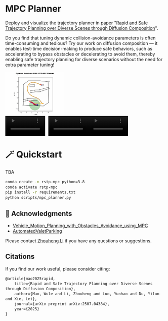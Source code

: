 # MPC Planner

Deploy and visualize the trajectory planner in paper "[Rapid and Safe Trajectory Planning over Diverse Scenes through Diffusion Composition](https://arxiv.org/abs/2507.04384)".

Do you find that tuning dynamic collision-avoidance parameters is often time-consuming and tedious? Try our work on diffusion composition — it enables test-time decision-making to produce safe behaviors, such as accelerating to bypass obstacles or decelerating to avoid them, thereby enabling safe trajectory planning for diverse scenarios without the need for extra parameter tuning!

<div style="display: flex; justify-content: flex-start;">
	<img src="./assets/2025-08-13_11-57-12_static_N20_SensorDis1_steps119_N_118.gif" alt="GIF 1" width="37%" style="margin-right: 10px;"/>
</div>

<div style="display: flex; justify-content: flex-start;">
  <video src="./assets/static_collision.mp4" alt="video 1" width="25%" style="margin-right: 10px;" controls></video>
  <video src="./assets/dynamic_collision.mp4" alt="video 2" width="25%" controls></video>
  <video src="./assets/compose.mp4" alt="video 3" width="25%" controls></video>
</div>


# 🪄 Quickstart

TBA

```bash
conda create -n rstp-mpc python=3.8
conda activate rstp-mpc
pip install -r requirements.txt
python scripts/mpc_planner.py
```

## 🤗 Acknowledgments

- [Vehicle_Motion_Planning_with_Obstacles_Avoidance_using_MPC](https://github.com/tg623623nana/Vehicle_Motion_Planning_with_Obstacles_Avoidance_using_MPC)
- [AutomatedValetParking](https://github.com/wenqing-2021/AutomatedValetParking)

Please contact [Zhouheng Li](https://zhouhengli.github.io/) if you have any questions or suggestions.

## Citations

If you find our work useful, please consider citing:

```
@article{mao2025rapid, 
	title={Rapid and Safe Trajectory Planning over Diverse Scenes through Diffusion Composition}, 
	author={Mao, Wule and Li, Zhouheng and Luo, Yunhao and Du, Yilun and Xie, Lei}, 
	journal={arXiv preprint arXiv:2507.04384}, 
	year={2025} 
}
```

